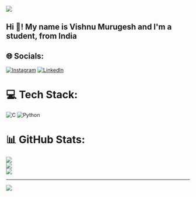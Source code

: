 ![](https://user-images.githubusercontent.com/94922914/233506434-36031a8f-41f2-4c8d-9252-3624edfb0953.gif)
<h2 align="left">Hi 👋! My name is Vishnu Murugesh and I'm a student, from India</h2>


## 🌐 Socials:
[![Instagram](https://img.shields.io/badge/Instagram-%23E4405F.svg?logo=Instagram&logoColor=white)](https://instagram.com/vishy395) [![LinkedIn](https://img.shields.io/badge/LinkedIn-%230077B5.svg?logo=linkedin&logoColor=white)](https://in.linkedin.com/in/vishnu-murugesh-v-85549b2a0) 

# 💻 Tech Stack:
![C](https://img.shields.io/badge/c-%2300599C.svg?style=flat&logo=c&logoColor=white) ![Python](https://img.shields.io/badge/python-3670A0?style=flat&logo=python&logoColor=ffdd54)
# 📊 GitHub Stats:
![](https://github-readme-stats.vercel.app/api?username=vishy395&theme=dark&hide_border=false&include_all_commits=true&count_private=false)<br/>
![](https://github-readme-streak-stats.herokuapp.com/?user=vishy395&theme=dark&hide_border=false)<br/>
![](https://github-readme-stats.vercel.app/api/top-langs/?username=vishy395&theme=dark&hide_border=false&include_all_commits=true&count_private=false&layout=compact)

---
[![](https://visitcount.itsvg.in/api?id=vishy395&icon=0&color=0)](https://visitcount.itsvg.in)

